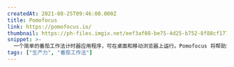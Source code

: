 ```yaml
---
createdAt: 2021-08-25T09:46:00.000Z
title: Pomofocus
link: https://pomofocus.io/
thumbnail: https://ph-files.imgix.net/eef3af08-be75-4d25-b752-8f88cf177457.png
snippet: >-
  一个简单的番茄工作法计时器应用程序，可在桌面和移动浏览器上运行。Pomofocus 将帮助您管理时间，让您专注于学习、写作或编码等任何任务。
tags: ["生产力", "番茄工作法"]
---
```

